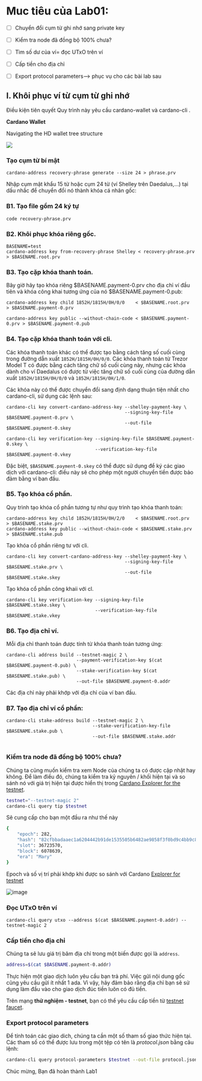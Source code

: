 # Muc tiêu của Lab01:

- [ ] Chuyển đổi cụm từ ghi nhớ sang private key
- [ ] Kiểm tra node đã đồng bộ 100% chưa?
- [ ] Tìm số dư của ví= đọc UTxO trên ví
- [ ] Cấp tiền cho địa chỉ
- [ ] Export protocol parameters--> phục vụ cho các bài lab sau


## I. Khôi phục ví từ cụm từ ghi nhớ

Điều kiện tiên quyết
Quy trình này yêu cầu cardano-wallet và cardano-cli .

**Cardano Wallet**

Navigating the HD wallet tree structure

![](https://www.cardano2vn.io/assets/images/Cardano-Wallet-eb0b6d22232d2b14afd713cd546c82ba.png)


### Tạo cụm từ bí mật

```
cardano-address recovery-phrase generate --size 24 > phrase.prv
```

Nhập cụm mật khẩu 15 từ  hoặc cụm 24 từ (ví Shelley trên Daedalus,...) tại dấu nhắc để chuyển đổi nó thành khóa cá nhân gốc:

### B1. Tạo file gồm 24 ký tự

```
code recovery-phrase.prv

```

### B2. Khôi phục khóa riêng gốc.

```
BASENAME=test 
cardano-address key from-recovery-phrase Shelley < recovery-phrase.prv > $BASENAME.root.prv
```

### B3. Tạo cặp khóa thanh toán.
Bây giờ hãy tạo khóa riêng $BASENAME.payment-0.prv cho địa chỉ ví đầu tiên và khóa công khai tương ứng của nó $BASENAME.payment-0.pub:

```
cardano-address key child 1852H/1815H/0H/0/0    < $BASENAME.root.prv      > $BASENAME.payment-0.prv

cardano-address key public --without-chain-code < $BASENAME.payment-0.prv > $BASENAME.payment-0.pub
```

### B4. Tạo cặp khóa thanh toán với cli.

Các khóa thanh toán khác có thể được tạo bằng cách tăng số cuối cùng trong đường dẫn xuất `1852H/1815H/0H/0/0`. Các khóa thanh toán từ Trezor Model T có được bằng cách tăng chữ số cuối cùng này, nhưng các khóa dành cho ví Daedalus có được từ việc tăng chữ số cuối cùng của đường dẫn xuất `1852H/1815H/0H/0/0` và `1852H/1815H/0H/1/0`.


Các khóa này có thể được chuyển đổi sang định dạng thuận tiện nhất cho cardano-cli, sử dụng các lệnh sau:

```
cardano-cli key convert-cardano-address-key --shelley-payment-key \
                                            --signing-key-file $BASENAME.payment-0.prv \
                                            --out-file $BASENAME.payment-0.skey
```

```
cardano-cli key verification-key --signing-key-file $BASENAME.payment-0.skey \
                                 --verification-key-file $BASENAME.payment-0.vkey
```

Đặc biệt, `$BASENAME.payment-0.skey` có thể được sử dụng để ký các giao dịch với cardano-cli: điều này sẽ cho phép một người chuyển tiền được bảo đảm bằng ví ban đầu.

### B5. Tạo khóa cổ phần.

Quy trình tạo khóa cổ phần tương tự như quy trình tạo khóa thanh toán:

```
cardano-address key child 1852H/1815H/0H/2/0    < $BASENAME.root.prv  > $BASENAME.stake.prv
cardano-address key public --without-chain-code < $BASENAME.stake.prv > $BASENAME.stake.pub
```

Tạo khóa cổ phần riêng tư với cli.

```
cardano-cli key convert-cardano-address-key --shelley-payment-key \
                                            --signing-key-file $BASENAME.stake.prv \
                                            --out-file $BASENAME.stake.skey
```

Tạo khóa cổ phần công khaii với cl.

```
cardano-cli key verification-key --signing-key-file $BASENAME.stake.skey \
                                 --verification-key-file $BASENAME.stake.vkey
```

### B6. Tạo địa chỉ ví.
Mỗi địa chỉ thanh toán được tính từ khóa thanh toán tương ứng:

```
cardano-cli address build --testnet-magic 2 \
                          --payment-verification-key $(cat $BASENAME.payment-0.pub) \
                          --stake-verification-key $(cat $BASENAME.stake.pub) \
                          --out-file $BASENAME.payment-0.addr
```

Các địa chỉ này phải khớp với địa chỉ của ví ban đầu.

### B7. Tạo địa chỉ ví cổ phần:

```
cardano-cli stake-address build --testnet-magic 2 \
                                --stake-verification-key-file $BASENAME.stake.pub \
                                --out-file $BASENAME.stake.addr
                                
```

### Kiểm tra node đã đồng bộ 100% chưa?

Chúng ta cũng muốn kiểm tra xem Node của chúng ta có được cập nhật hay không. Để làm điều đó, chúng ta kiểm tra kỷ nguyên / khối hiện tại và so sánh nó với giá trị hiện tại được hiển thị trong [Cardano Explorer for the testnet](https://explorer.cardano-testnet.iohkdev.io/en).

```bash
testnet="--testnet-magic 2"
cardano-cli query tip $testnet
```

Sẽ cung cấp cho bạn một đầu ra như thế này
```bash
{
    "epoch": 282,
    "hash": "82cfbbadaaec1a6204442b91de1535505b6482ae9858f3f0bd9c4bb9c8a2c12b",
    "slot": 36723570,
    "block": 6078639,
    "era": "Mary"
}
```

Epoch và số vị trí phải khớp khi được so sánh với Cardano [Explorer for testnet](https://explorer.cardano-testnet.iohkdev.io/en)

![image](https://user-images.githubusercontent.com/34856010/162867330-fa85a6a9-37fa-4cad-94c8-bfe742c7983d.png)

### Đọc UTxO trên ví

```
cardano-cli query utxo --address $(cat $BASENAME.payment-0.addr) --testnet-magic 2
```


### Cấp tiền cho địa chỉ

Chúng ta sẽ lưu giá trị băm địa chỉ trong một biến được gọi là `address`.


```bash
address=$(cat $BASENAME.payment-0.addr)
```
Thực hiện một giao dịch luôn yêu cầu bạn trả phí. Việc gửi nội dung gốc cũng yêu cầu gửi ít nhất 1 ada.
Vì vậy, hãy đảm bảo rằng địa chỉ bạn sẽ sử dụng làm đầu vào cho giao dịch đúc tiền luôn có đủ tiền.


Trên mạng **thử nghiệm - testnet**, bạn có thể yêu cầu cấp tiền từ [testnet faucet](https://docs.cardano.org/cardano-testnets/tools/faucet/).

### Export protocol parameters

Để tính toán các giao dich, chúng ta cần một số tham số giao thức hiện tại. Các tham số có thể được lưu trong một tệp có tên là <i>protocol.json</i> bằng câu lệnh:

```bash
cardano-cli query protocol-parameters $testnet --out-file protocol.json
```

Chúc mừng, Bạn đã hoàn thành Lab1
